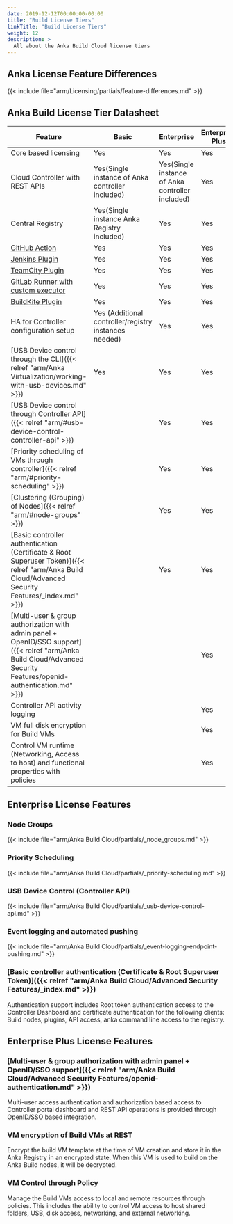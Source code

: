 ```yaml
---
date: 2019-12-12T00:00:00-00:00
title: "Build License Tiers"
linkTitle: "Build License Tiers"
weight: 12
description: >
  All about the Anka Build Cloud license tiers
---
```


## Anka License Feature Differences

{{< include file="arm/Licensing/partials/feature-differences.md" >}}

## Anka Build License Tier Datasheet

**Feature** | **Basic** | **Enterprise** | **Enterprise Plus**
--- | --- | --- |  ---
Core based licensing | Yes | Yes | Yes
Cloud Controller with REST APIs | Yes(Single instance of Anka controller included) | Yes(Single instance of Anka controller included) | Yes
Central Registry | Yes(Single instance Anka Registry included) | Yes | Yes
[GitHub Action](https://github.com/marketplace/actions/anka-vm-github-action) | Yes | Yes | Yes
[Jenkins Plugin](https://plugins.jenkins.io/anka-build/) | Yes | Yes | Yes
[TeamCity Plugin](https://plugins.jetbrains.com/plugin/10733-anka-build-cloud) | Yes | Yes | Yes
[GitLab Runner with custom executor](https://github.com/veertuinc/gitlab-runner) | Yes | Yes | Yes
[BuildKite Plugin](https://github.com/veertuinc/anka-buildkite-plugin) | Yes | Yes | Yes
HA for Controller configuration setup | Yes (Additional controller/registry instances needed) | Yes | Yes
[USB Device control through the CLI]({{< relref "arm/Anka Virtualization/working-with-usb-devices.md" >}}) |  Yes  | Yes | Yes
[USB Device control through Controller API]({{< relref "arm/#usb-device-control-controller-api" >}}) |    | Yes | Yes
[Priority scheduling of VMs through controller]({{< relref "arm/#priority-scheduling" >}}) |    | Yes | Yes
[Clustering (Grouping) of Nodes]({{< relref "arm/#node-groups" >}}) |    | Yes | Yes 
[Basic controller authentication (Certificate & Root Superuser Token)]({{< relref "arm/Anka Build Cloud/Advanced Security Features/_index.md" >}}) |    | Yes | Yes
[Multi-user & group authorization with admin panel + OpenID/SSO support]({{< relref "arm/Anka Build Cloud/Advanced Security Features/openid-authentication.md" >}}) |    |    | Yes
Controller API activity logging |    |    | Yes
VM full disk encryption for Build VMs |    |    | Yes
Control VM runtime (Networking, Access to host) and functional properties with policies |    |    | Yes 

## Enterprise License Features

### Node Groups

{{< include file="arm/Anka Build Cloud/partials/_node_groups.md" >}}

### Priority Scheduling

{{< include file="arm/Anka Build Cloud/partials/_priority-scheduling.md" >}}

### USB Device Control (Controller API)

{{< include file="arm/Anka Build Cloud/partials/_usb-device-control-api.md" >}}

### Event logging and automated pushing

{{< include file="arm/Anka Build Cloud/partials/_event-logging-endpoint-pushing.md" >}}

### [Basic controller authentication (Certificate & Root Superuser Token)]({{< relref "arm/Anka Build Cloud/Advanced Security Features/_index.md" >}})

Authentication support includes Root token authentication access to the Controller Dashboard and certificate authentication for the following clients: Build nodes, plugins, API access, anka command line access to the registry.

## Enterprise Plus License Features

### [Multi-user & group authorization with admin panel + OpenID/SSO support]({{< relref "arm/Anka Build Cloud/Advanced Security Features/openid-authentication.md" >}})

Multi-user access authentication and authorization based access to Controller portal dashboard and REST API operations is provided through OpenID/SSO based integration.

### VM encryption of Build VMs at REST

Encrypt the build VM template at the time of VM creation and store it in the Anka Registry in an encrypted state. When this VM is used to build on the Anka Build nodes, it will be decrypted.

### VM Control through Policy

Manage the Build VMs access to local and remote resources through policies. This includes the ability to control VM access to host shared folders, USB, disk access, networking, and external networking.
